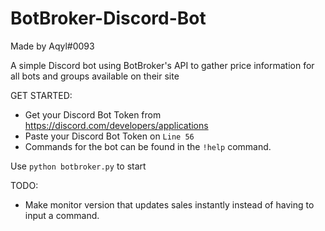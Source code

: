 # BotBroker-Discord-Bot

Made by Aqyl#0093

A simple Discord bot using BotBroker's API to gather price information for all bots and groups available on their site

GET STARTED:
- Get your Discord Bot Token from https://discord.com/developers/applications
- Paste your Discord Bot Token on `Line 56`
- Commands for the bot can be found in the `!help` command.

Use `python botbroker.py` to start

TODO:
- Make monitor version that updates sales instantly instead of having to input a command.
